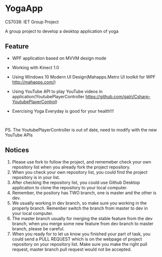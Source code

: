 # YogaApp
CS7038: IET Group Project

A group project to develop a desktop application of yoga 

## Feature

- WPF application based on MVVM design mode

- Working with Kinect 1.0

- Using Windows 10 Modern UI Design(Mahapps.Metro UI toolkit for WPF http://mahapps.com/)

- Using YouTube API to play YouTube videos in application(YoutubePlayerController https://github.com/galri/Csharp-YoutubePlayerControl)

- Exercising Yoga Everyday is good for your health!!!

  ​

PS. The YoutubePlayerController is out of date, need to modify with the new YouTube APIs

## Notices

1. Please use fork to follow the project, and rememeber check your own repository list when you already fork the project repository.
2. When you check your own repository list, you could find the project repository is in your list.
3. After checking the repository list, you could use Github Desktop application to clone the repository to your local computer.
4. Remember, the pository has TWO branch, one is master and the other is dev. 
5. We usually working in dev branch, so make sure you working in the properly branch. Remenber switch the branch from master to dev in your local computer.
6. The master branch usually for merging the stable feature from the dev branch, when you merge some new feature from dev branch to master branch, please be careful.
7. When you ready for to let us know you finished your part of task, you could send a PULL REQUEST which is on the webpage of project repository on your repository list. Make sure you make the right pull request, master branch pull request would not be accepted.
